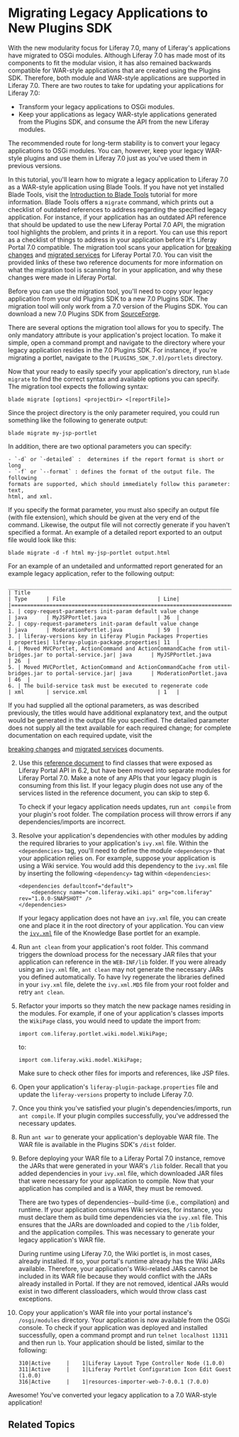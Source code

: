 # Migrating Legacy Applications to New Plugins SDK

With the new modularity focus for Liferay 7.0, many of Liferay's applications
have migrated to OSGi modules. Although Liferay 7.0 has made most of its
components to fit the modular vision, it has also remained backwards compatible
for WAR-style applications that are created using the Plugins SDK. Therefore,
both module and WAR-style applications are supported in Liferay 7.0. There are
two routes to take for updating your applications for Liferay 7.0:

- Transform your legacy applications to OSGi modules.
- Keep your applications as legacy WAR-style applications generated from the
  Plugins SDK, and consume the API from the new Liferay modules.

<!-- To transform your legacy applications to OSGi modules, you can follow the
[tutorial link]() tutorial. This is the recommended way for long-term stability.


Use the text above, when we have a tutorial that shows how to convert legacy
apps to OSGi modules. This will be covered in LRDOCS-1859 -Cody -->

The recommended route for long-term stability is to convert your legacy
applications to OSGi modules. You can, however, keep your legacy WAR-style
plugins and use them in Liferay 7.0 just as you've used them in previous
versions.

In this tutorial, you'll learn how to migrate a legacy application to Liferay
7.0 as a WAR-style application using Blade Tools. If you have not yet installed
Blade Tools, visit the
[Introduction to Blade Tools](/develop/tutorials/-/knowledge_base/7-0/introduction-to-blade-tools)
tutorial for more information. Blade Tools offers a `migrate` command, which
prints out a checklist of outdated references to address regarding the specified
legacy application. For instance, if your application has an outdated API
reference that should be updated to use the new Liferay Portal 7.0 API, the
migration tool highlights the problem, and prints it in a report. You can use
this report as a checklist of things to address in your application before it's
Liferay Portal 7.0 compatible. The migration tool scans your application for
[breaking changes](/develop/reference/-/knowledge_base/7-0/what-are-the-breaking-changes-for-liferay-7-0)
and
[migrated services](/develop/reference/-/knowledge_base/7-0/calling-migrated-services-from-legacy-plugins)
for Liferay Portal 7.0.
You can visit the provided links of these two reference documents for more
information on what the migration tool is scanning for in your application, and
why these changes were made in Liferay Portal.

Before you can use the migration tool, you'll need to copy your legacy
application from your old Plugins SDK to a new 7.0 Plugins SDK. The migration
tool will only work from a 7.0 version of the Plugins SDK. You can download a
new 7.0 Plugins SDK from
[SourceForge](http://sourceforge.net/projects/lportal/files/Liferay%20Portal/).

There are several options the migration tool allows for you to specify. The only
mandatory attribute is your application's project location. To make it simple,
open a command prompt and navigate to the directory where your legacy
application resides in the 7.0 Plugins SDK. For instance, if you're migrating a
portlet, navigate to the `[PLUGINS_SDK_7.0]/portlets` directory.

Now that your ready to easily specify your application's directory, run `blade
migrate` to find the correct syntax and available options you can specify. The
migration tool expects the following syntax:

    blade migrate [options] <projectDir> <[reportFile]>

Since the project directory is the only parameter required, you could run
something like the following to generate output:

    blade migrate my-jsp-portlet

In addition, there are two optional parameters you can specify:

    - `-d` or `-detailed` :  determines if the report format is short or long
    - `-f` or `--format` : defines the format of the output file. The following
    formats are supported, which should immediately follow this parameter: text,
    html, and xml.

If you specify the format parameter, you must also specify an output file (with
file extension), which should be given at the very end of the command. Likewise,
the output file will not correctly generate if you haven't specified a format.
An example of a detailed report exported to an output file would look like this:

    blade migrate -d -f html my-jsp-portlet output.html

For an example of an undetailed and unformatted report generated for an example
legacy application, refer to the following output:

    _____________________________________________________________________________________________________________________________________________________________
    | Title                                                                                                | Type      | File                             | Line|
    |===========================================================================================================================================================|
    1. | copy-request-parameters init-param default value change                                           | java      | MyJSPPortlet.java                | 36  |
    2. | copy-request-parameters init-param default value change                                           | java      | ModerationPortlet.java           | 59  |
    3. | liferay-versions key in Liferay Plugin Packages Properties                                        | properties| liferay-plugin-package.properties| 11  |
    4. | Moved MVCPortlet, ActionCommand and ActionCommandCache from util-bridges.jar to portal-service.jar| java      | MyJSPPortlet.java                | 26  |
    5. | Moved MVCPortlet, ActionCommand and ActionCommandCache from util-bridges.jar to portal-service.jar| java      | ModerationPortlet.java           | 46  |
    6. | The build-service task must be executed to regenerate code                                        | xml       | service.xml                      | 1   |

If you had supplied all the optional parameters, as was described previously,
the titles would have additional explanatory text, and the output would be
generated in the output file you specified. The detailed parameter does not
supply all the text available for each required change; for complete
documentation on each required update, visit the

[breaking changes](/develop/reference/-/knowledge_base/7-0/what-are-the-breaking-changes-for-liferay-7-0)
and
[migrated services](/develop/reference/-/knowledge_base/7-0/calling-migrated-services-from-legacy-plugins)
documents.














2.  Use this [reference document](/develop/reference/-/knowledge_base/7-0/calling-migrated-services-from-legacy-plugins)
    to find classes that were exposed as Liferay Portal API in 6.2, but have
    been moved into separate modules for Liferay Portal 7.0. Make a note of any
    APIs that your legacy plugin is consuming from this list. If your legacy
    plugin does not use any of the services listed in the reference document,
    you can skip to step 6.

    To check if your legacy application needs updates, run `ant compile` from
    your plugin's root folder. The compilation process will throw errors if any
    dependencies/imports are incorrect.

    <!-- Check the reference doc link above and verify that the header ID has
    not changed. The reference doc had not been reviewed/published during the
    writing of this article, and the link may have changed. -Cody -->

3.  Resolve your application's dependencies with other modules by adding the
    required libraries to your application's `ivy.xml` file. Within the
    `<dependencies>` tag, you'll need to define the module `<dependency>` that
    your application relies on. For example, suppose your application is using a
    Wiki service. You would add this dependency to the `ivy.xml` file by
    inserting the following `<dependency>` tag within `<dependencies>`:

        <dependencies defaultconf="default">
            <dependency name="com.liferay.wiki.api" org="com.liferay" rev="1.0.0-SNAPSHOT" />
        </dependencies>

    If your legacy application does not have an `ivy.xml` file, you can create
    one and place it in the root directory of your application. You can view the
    [`ivy.xml`](https://github.com/liferay/liferay-plugins/blob/master/portlets/knowledge-base-portlet/ivy.xml)
    file of the Knowledge Base portlet for an example.

4.  Run `ant clean` from your application's root folder. This command triggers
    the download process for the necessary JAR files that your application can
    reference in the `WEB-INF/lib` folder. If you were already using an
    `ivy.xml` file, `ant clean` may not generate the necessary JARs you defined
    automatically. To have Ivy regenerate the libraries defined in your
    `ivy.xml` file, delete the `ivy.xml.MD5` file from your root folder and
    retry `ant clean`.

5.  Refactor your imports so they match the new package names residing in the
    modules. For example, if one of your application's classes imports the
    `WikiPage` class, you would need to update the import from:

        import com.liferay.portlet.wiki.model.WikiPage;

    to:

        import com.liferay.wiki.model.WikiPage;

    Make sure to check other files for imports and references, like JSP files.

6.  Open your application's `liferay-plugin-package.properties` file and update
    the `liferay-versions` property to include Liferay 7.0.

7.  Once you think you've satisfied your plugin's dependencies/imports, run `ant
    compile`. If your plugin compiles successfully, you've addressed the
    necessary updates.

8.  Run `ant war` to generate your application's deployable WAR file. The WAR
    file is available in the Plugins SDK's `/dist` folder.

9.  Before deploying your WAR file to a Liferay Portal 7.0 instance, remove the
    JARs that were generated in your WAR's `/lib` folder. Recall that you added
    dependencies in your `ivy.xml` file, which downloaded JAR files that were
    necessary for your application to compile. Now that your application has
    compiled and is a WAR, they must be removed.

    There are two types of dependencies--build-time (i.e., compilation) and
    runtime. If your application consumes Wiki services, for instance, you must
    declare them as build time dependencies via the `ivy.xml` file. This ensures
    that the JARs are downloaded and copied to the `/lib` folder, and the
    application compiles. This was necessary to generate your legacy
    application's WAR file.

    During runtime using Liferay 7.0, the Wiki portlet is, in most cases,
    already installed. If so, your portal's runtime already has the Wiki JARs
    available. Therefore, your application's Wiki-related JARs cannot be
    included in its WAR file because they would conflict with the JARs already
    installed in Portal. If they are not removed, identical JARs would exist in
    two different classloaders, which would throw class cast exceptions.

10. Copy your application's WAR file into your portal instance's
    `/osgi/modules` directory. Your application is now available from the OSGi
    console. To check if your application was deployed and installed
    successfully, open a command prompt and run `telnet localhost 11311` and
    then run `lb`. Your application should be listed, similar to the following:

        310|Active     |    1|Liferay Layout Type Controller Node (1.0.0)
        311|Active     |    1|Liferay Portlet Configuration Icon Edit Guest (1.0.0)
        316|Active     |    1|resources-importer-web-7-0.0.1 (7.0.0)

<!--

For new modules, it's enough to copy them to the deploy folder, since they are
automatically recognized as OSGi modules. At the current time, the legacy way of
deploying WARs is handled by the old plugin deployment mechanism, which causes
the plugin not to work (i.e. services were not properly resolved). The only way
for the legacy WAR to work is to copy the WAR into the `/osgi/modules` folder.
Check and see if/when deploy folder will support 7.0 WARs. -Cody -->

Awesome! You've converted your legacy application to a 7.0 WAR-style
application!

## Related Topics
